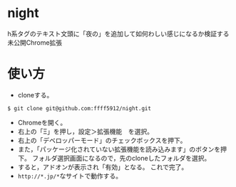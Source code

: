 # night
h系タグのテキスト文頭に「夜の」を追加して如何わしい感じになるか検証する
未公開Chrome拡張

# 使い方
- cloneする。
```
$ git clone git@github.com:ffff5912/night.git
```

- Chromeを開く。
- 右上の「Ξ」を押し，設定＞拡張機能　を選択。
- 右上の「デベロッパーモード」のチェックボックスを押下。
- また，「パッケージ化されていない拡張機能を読み込みます」のボタンを押下。
フォルダ選択画面になるので，先のcloneしたフォルダを選択。
- すると，アドオンが表示され「有効」となる。
これで完了。
- ``` http://*.jp/* ```なサイトで動作する。
